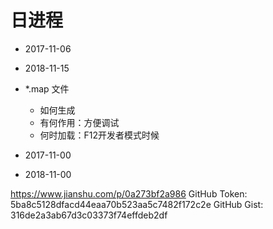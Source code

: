 # 日进程
- 2017-11-06
- 2018-11-15
- *.map 文件
  - 如何生成
  - 有何作用：方便调试
  - 何时加载：F12开发者模式时候
  
- 2017-11-00
- 2018-11-00

https://www.jianshu.com/p/0a273bf2a986
GitHub Token: 5ba8c5128dfacd44eaa70b523aa5c7482f172c2e
GitHub Gist: 316de2a3ab67d3c03373f74effdeb2df
